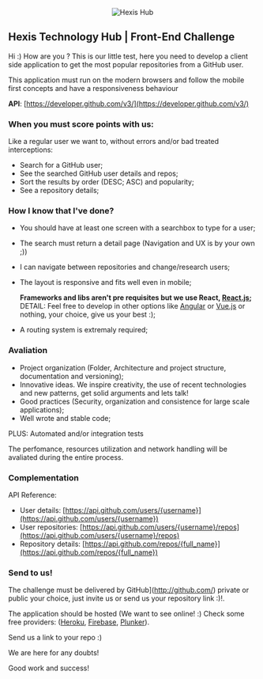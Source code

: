<p align="center"">
  <img src="https://image.ibb.co/egZVe6/Positivo_Tag.png" alt="Hexis Hub"/>
</p>

## Hexis Technology Hub | Front-End Challenge

Hi :) How are you ? This is our little test, here you need to develop a client side application to get the most popular repositories from a GitHub user.

This application must run on the modern browsers and follow the mobile first concepts and
have a responsiveness behaviour

**API**: [https://developer.github.com/v3/](https://developer.github.com/v3/)

### **When you must score points with us:** ###
Like a regular user we want to, without errors and/or bad treated interceptions: 
* Search for a GitHub user;
* See the searched GitHub user details and repos;
* Sort the results by order (DESC; ASC) and popularity;
* See a repository details;

### **How I know that I've done?** ###

* You should have at least one screen with a searchbox to type for a user;
* The search must return a detail page (Navigation and UX is by your own ;))
* I can navigate between repositories and change/research users;
* The layout is responsive and fits well even in mobile;

  **Frameworks and libs aren't pre requisites but we use React, [React.js](https://facebook.github.io/react/);**
DETAIL: Feel free to develop in other options like [Angular](https://angular.io/) or [Vue.js](https://vuejs.org/) 
or nothing, your choice, give us your best :);
* A routing system is extremaly required;

### **Avaliation** ###

* Project organization (Folder, Architecture and project structure, documentation and versioning);
* Innovative ideas. We inspire creativity, the use of recent technologies and new patterns, get solid arguments 
and lets talk!
* Good practices (Security, organization and consistence for large scale applications);
* Well wrote and stable code;

PLUS: Automated and/or integration tests

The perfomance, resources utilization and network handling will be avaliated during the entire process.

### **Complementation** ###
API Reference:
* User details: [https://api.github.com/users/{username}](https://api.github.com/users/{username})
* User repositories: [https://api.github.com/users/{username}/repos](https://api.github.com/users/{username}/repos)
* Repository details: [https://api.github.com/repos/{full_name}](https://api.github.com/repos/{full_name})


### **Send to us!** ###
The challenge must be delivered by GitHub](http://github.com/) private or public your choice, just invite us or send us your repository link :)!. 

The application should be hosted (We want to see online! :) Check some free providers: ([Heroku](https://www.heroku.com/), [Firebase](https://www.firebase.com/), [Plunker](https://plnkr.co/)).

Send us a link to your repo :) 

We are here for any doubts!

Good work and success!
